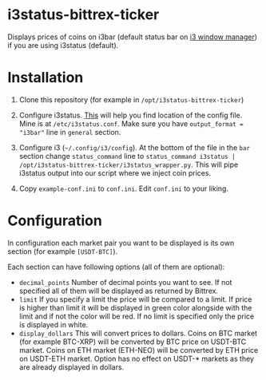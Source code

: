 # i3status-bittrex-ticker

Displays prices of coins on i3bar (default status bar on [i3 window manager](https://i3wm.org)) if you are using i3status (default).

# Installation

1. Clone this repository (for example in `/opt/i3status-bittrex-ticker`)

2. Configure i3status. [This](https://i3wm.org/i3status/manpage.html#_options) will help you find location of the config file. Mine is at `/etc/i3status.conf`. Make sure you have `output_format = "i3bar"` line in  `general` section.

3. Configure i3 (`~/.config/i3/config`). At the bottom of the file in the `bar` section change `status_command` line to `status_command i3status | /opt/i3status-bittrex-ticker/i3status_wrapper.py`. This will pipe i3status output into our script where we inject coin prices.

4. Copy `example-conf.ini` to `conf.ini`. Edit `conf.ini` to your liking.

# Configuration

In configuration each market pair you want to be displayed is its own section (for example `[USDT-BTC]`).

Each section can have following options (all of them are optional):
- `decimal_points` Number of decimal points you want to see. If not specified all of them will be displayed as returned by Bittrex.
- `limit` If you specify a limit the price will be compared to a limit. If price is higher than limit it will be displayed in green color alongside with the limit and if not the color will be red. If no limit is specified only the price is displayed in white.
- `display_dollars` This will convert prices to dollars. Coins on BTC market (for example BTC-XRP) will be converted by BTC price on USDT-BTC market. Coins on ETH market (ETH-NEO) will be converted by ETH price on USDT-ETH market. Option has no effect on USDT-* markets as they are already displayed in dollars.

